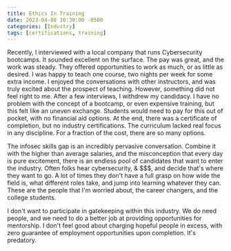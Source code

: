 ```yaml
---
title: Ethics In Training
date: 2023-04-08 10:30:00 -0500
categories: [Industry]
tags: [certifications, training]
---
```


Recently, I interviewed with a local company that runs Cybersecurity bootcamps. It sounded excellent on the surface. The pay was great, and the work was steady. They offered opportunities to work as much, or as little as desired. I was happy to teach one course, two nights per week for some extra income. I enjoyed the conversations with other instructors, and was truly excited about the prospect of teaching. However, something did not feel right to me. After a few interviews, I withdrew my candidacy. I have no problem with the concept of a bootcamp, or even expensive training, but this felt like an uneven exchange. Students would need to pay for this out of pocket, with no financial aid options. At the end, there was a certificate of completion, but no industry certifications. The curriculum lacked real focus in any discipline. For a fraction of the cost, there are so many options. 

The infosec skills gap is an incredibly pervasive conversation. Combine it with the higher than average salaries, and the misconception that every day is pure excitement, there is an endless pool of candidates that want to enter the industry. Often folks hear cybersecurity, & $$$, and decide that's where they want to go. A lot of times they don't have a full grasp on how wide the field is, what different roles take, and jump into learning whatever they can. These are the people that I'm worried about, the career changers, and the college students.

I don't want to participate in gatekeeping within this industry. We do need people, and we need to do a better job at providing opportunities for mentorship. I don't feel good about charging hopeful people in excess, with zero guarantee of employment opportunities upon completion. It's predatory.
